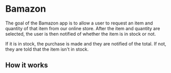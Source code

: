 # Bamazon

The goal of the Bamazon app is to allow a user to request an item and quantity of that item from our online store. After the item and quantity are selected, the user is then notified of whether the item is in stock or not.

If it is in stock, the purchase is made and they are notified of the total. If not, they are told that the item isn't in stock.

## How it works


